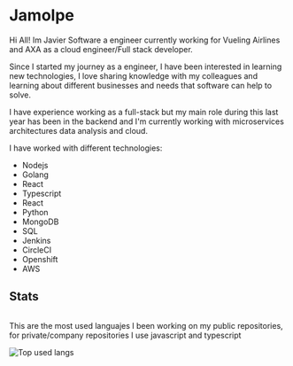 # Jamolpe

Hi All! Im Javier Software a engineer currently working for Vueling Airlines and AXA as a cloud engineer/Full stack developer.

Since I started my journey as a engineer, I have been interested in learning new technologies, I love sharing knowledge with my colleagues and learning about different businesses and needs that software can help to solve.

I have experience working as a full-stack but my main role during this last year has been in the backend and I'm currently working with microservices architectures data analysis and cloud.

I have worked with different technologies:

- Nodejs
- Golang
- React
- Typescript
- React
- Python
- MongoDB
- SQL
- Jenkins
- CircleCI
- Openshift
- AWS

## Stats

![<This year stats>](https://github-readme-stats-git-masterrstaa-rickstaa.vercel.app/api?username=jamolpe&include_all_commits=true&prs_merged=true&show_icons=true&theme=tokyonight&?count_private=true)

This are the most used languajes I been working on my public repositories, for private/company repositories I use javascript and typescript

![Top used langs](https://github-readme-stats-git-masterrstaa-rickstaa.vercel.app/api/top-langs/?username=jamolpe&hide=java,c%23)
